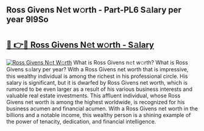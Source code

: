 ## Ross Givens N𝚎t w𝚘rth - Part-PL6 S𝚊lary per year 9l9So

# <h2><a href="http://gc3dc0.nevu.top/?p=Ross+Givens">🔗 👉🔴 Ross Givens N𝚎t w𝚘rth - S𝚊lary</a></h2>

[![Ross Givens N𝚎t W𝚘rth](https://i.imgur.com/Oavwk0R.jpeg)](http://gc3dc0.nevu.top/?p=Ross+Givens)
What is Ross Givens n𝚎t w𝚘rth? What is Ross Givens s𝚊lary per year?
With a Ross Givens net worth that is impressive, this wealthy individual is among the richest in his professional circle. His salary is significant, but it is dwarfed by Ross Givens net worth, which is rumored to be even larger as a result of his various business interests and valuable real estate investments. This affluent individual, whose Ross Givens net worth is among the highest worldwide, is recognized for his business acumen and financial acumen. With a Ross Givens net worth in the billions and a notable income, this wealthy person is a shining example of the power of tenacity, dedication, and financial intelligence.

